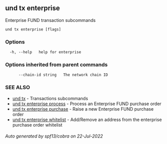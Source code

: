 ## und tx enterprise

Enterprise FUND transaction subcommands

```
und tx enterprise [flags]
```

### Options

```
  -h, --help   help for enterprise
```

### Options inherited from parent commands

```
      --chain-id string   The network chain ID
```

### SEE ALSO

* [und tx](und_tx.md)	 - Transactions subcommands
* [und tx enterprise process](und_tx_enterprise_process.md)	 - Process an Enterprise FUND purchase order
* [und tx enterprise purchase](und_tx_enterprise_purchase.md)	 - Raise a new Enterprise FUND purchase order
* [und tx enterprise whitelist](und_tx_enterprise_whitelist.md)	 - Add/Remove an address from the enterprise purchase order whitelist

###### Auto generated by spf13/cobra on 22-Jul-2022
